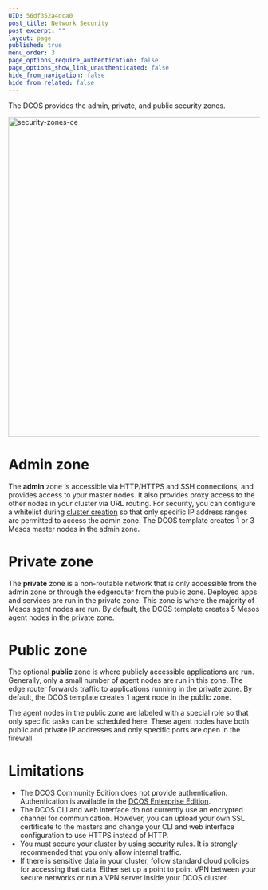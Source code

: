 ```yaml
---
UID: 56df352a4dca0
post_title: Network Security
post_excerpt: ""
layout: page
published: true
menu_order: 3
page_options_require_authentication: false
page_options_show_link_unauthenticated: false
hide_from_navigation: false
hide_from_related: false
---
```

The DCOS provides the admin, private, and public security zones.

<a href="https://docs.mesosphere.com/wp-content/uploads/2015/12/security-zones-ce.jpg" rel="attachment wp-att-1583"><img src="https://docs.mesosphere.com/wp-content/uploads/2015/12/security-zones-ce-800x640.jpg" alt="security-zones-ce" width="800" height="640" class="alignnone size-large wp-image-1583" /></a>

# Admin zone

The **admin** zone is accessible via HTTP/HTTPS and SSH connections, and provides access to your master nodes. It also provides proxy access to the other nodes in your cluster via URL routing. For security, you can configure a whitelist during [cluster creation][1] so that only specific IP address ranges are permitted to access the admin zone. The DCOS template creates 1 or 3 Mesos master nodes in the admin zone.

# Private zone

The **private** zone is a non-routable network that is only accessible from the admin zone or through the edgerouter from the public zone. Deployed apps and services are run in the private zone. This zone is where the majority of Mesos agent nodes are run. By default, the DCOS template creates 5 Mesos agent nodes in the private zone.

# Public zone

The optional **public** zone is where publicly accessible applications are run. Generally, only a small number of agent nodes are run in this zone. The edge router forwards traffic to applications running in the private zone. By default, the DCOS template creates 1 agent node in the public zone.

The agent nodes in the public zone are labeled with a special role so that only specific tasks can be scheduled here. These agent nodes have both public and private IP addresses and only specific ports are open in the firewall.

<!-- add more details around public zone -->

# Limitations

*   The DCOS Community Edition does not provide authentication. Authentication is available in the <a href="https://mesosphere.com/product/#" target="_blank">DCOS Enterprise Edition</a>. 
*   The DCOS CLI and web interface do not currently use an encrypted channel for communication. However, you can upload your own SSL certificate to the masters and change your CLI and web interface configuration to use HTTPS instead of HTTP.
*   You must secure your cluster by using security rules. It is strongly recommended that you only allow internal traffic.
*   If there is sensitive data in your cluster, follow standard cloud policies for accessing that data. Either set up a point to point VPN between your secure networks or run a VPN server inside your DCOS cluster.

 [1]: ../../../getting-started/installing/